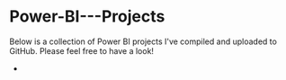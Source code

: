 # Power-BI---Projects
Below is a collection of Power BI projects I've compiled and uploaded to GitHub. Please feel free to have a look!

- 
